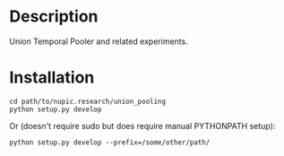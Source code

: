 # Description

Union Temporal Pooler and related experiments.

# Installation

	cd path/to/nupic.research/union_pooling
	python setup.py develop

Or (doesn't require sudo but does require manual PYTHONPATH setup):

	python setup.py develop --prefix=/some/other/path/
